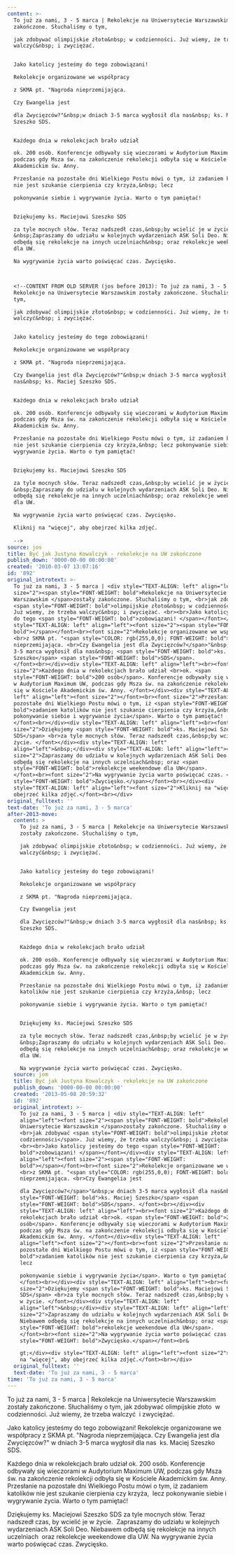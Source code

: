 ```yaml
---
content: >-
  To już za nami, 3 - 5 marca | Rekolekcje na Uniwersytecie Warszawskim zostały
  zakończone. Słuchaliśmy o tym, 

  jak zdobywać olimpijskie złoto&nbsp; w codzienności. Już wiemy, że trzeba
  walczyć&nbsp; i zwyciężać. 


  Jako katolicy jesteśmy do tego zobowiązani! 

  Rekolekcje organizowane we współpracy 

  z SKMA pt. "Nagroda nieprzemijająca. 

  Czy Ewangelia jest 

  dla Zwycięzców?"&nbsp;w dniach 3-5 marca wygłosił dla nas&nbsp; ks. Maciej
  Szeszko SDS. 


  Każdego dnia w rekolekcjach brało udział 

  ok. 200 osób. Konferencje odbywały się wieczorami w Audytorium Maximum UW,
  podczas gdy Msza św. na zakończenie rekolekcji odbyła się w Kościele
  Akademickim św. Anny. 

  Przesłanie na pozostałe dni Wielkiego Postu mówi o tym, iż zadaniem katolików
  nie jest szukanie cierpienia czy krzyża,&nbsp; lecz 

  pokonywanie siebie i wygrywanie życia. Warto o tym pamiętać! 


  Dziękujemy ks. Maciejowi Szeszko SDS 

  za tyle mocnych słów. Teraz nadszedł czas,&nbsp;by wcielić je w życie.
  &nbsp;Zapraszamy do udziału w kolejnych wydarzeniach ASK Soli Deo. Niebawem
  odbędą się rekolekcje na innych uczelniach&nbsp; oraz rekolekcje weekendowe
  dla UW. 

  Na wygrywanie życia warto poświęcać czas. Zwycięsko.



  <!--CONTENT FROM OLD SERVER (jos before 2013): To już za nami, 3 - 5 marca |
  Rekolekcje na Uniwersytecie Warszawskim zostały zakończone. Słuchaliśmy o
  tym, 

  jak zdobywać olimpijskie złoto&nbsp; w codzienności. Już wiemy, że trzeba
  walczyć&nbsp; i zwyciężać. 


  Jako katolicy jesteśmy do tego zobowiązani! 

  Rekolekcje organizowane we współpracy 

  z SKMA pt. "Nagroda nieprzemijająca. 

  Czy Ewangelia jest dla Zwycięzców?"&nbsp;w dniach 3-5 marca wygłosił dla
  nas&nbsp; ks. Maciej Szeszko SDS. 


  Każdego dnia w rekolekcjach brało udział 

  ok. 200 osób. Konferencje odbywały się wieczorami w Audytorium Maximum UW,
  podczas gdy Msza św. na zakończenie rekolekcji odbyła się w Kościele
  Akademickim św. Anny. 

  Przesłanie na pozostałe dni Wielkiego Postu mówi o tym, iż zadaniem katolików
  nie jest szukanie cierpienia czy krzyża,&nbsp; lecz pokonywanie siebie i
  wygrywanie życia. Warto o tym pamiętać! 


  Dziękujemy ks. Maciejowi Szeszko SDS 

  za tyle mocnych słów. Teraz nadszedł czas,&nbsp;by wcielić je w życie.
  &nbsp;Zapraszamy do udziału w kolejnych wydarzeniach ASK Soli Deo. Niebawem
  odbędą się rekolekcje na innych uczelniach&nbsp; oraz rekolekcje weekendowe
  dla UW. 

  Na wygrywanie życia warto poświęcać czas. Zwycięsko.

  Kliknij na "więcej", aby obejrzeć kilka zdjęć.
           
  -->
source: jos
title: Być jak Justyna Kowalczyk - rekolekcje na UW zakończone
publish_down: '0000-00-00 00:00:00'
created: '2010-03-07 13:07:16'
id: '892'
original_introtext: >-
  To już za nami, 3 - 5 marca | <div style="TEXT-ALIGN: left" align="left"><font
  size="2"><span style="FONT-WEIGHT: bold">Rekolekcje na Uniwersytecie
  Warszawskim </span>zostały zakończone. Słuchaliśmy o tym, <br>jak zdobywać
  <span style="FONT-WEIGHT: bold">olimpijskie złoto&nbsp; w codzienności</span>.
  Już wiemy, że trzeba walczyć&nbsp; i zwyciężać. <br><br>Jako katolicy jesteśmy
  do tego <span style="FONT-WEIGHT: bold">zobowiązani! </span></font></div><div
  style="TEXT-ALIGN: left" align="left"><font size="2"><span style="FONT-WEIGHT:
  bold"></span></font><br><font size="2">Rekolekcje organizowane we współpracy
  <br>z SKMA pt. "<span style="COLOR: rgb(255,0,0); FONT-WEIGHT: bold">Nagroda
  nieprzemijająca. <br>Czy Ewangelia jest dla Zwycięzców?</span>"&nbsp;w dniach
  3-5 marca wygłosił dla nas&nbsp; <span style="FONT-WEIGHT: bold">ks. Maciej
  Szeszko</span> <span style="FONT-WEIGHT: bold">SDS</span>.
  </font><br></div><div style="TEXT-ALIGN: left" align="left"><br><font
  size="2">Każdego dnia w rekolekcjach brało udział <br>ok. <span
  style="FONT-WEIGHT: bold">200 osób</span>. Konferencje odbywały się wieczorami
  w Audytorium Maximum UW, podczas gdy Msza św. na zakończenie rekolekcji odbyła
  się w Kościele Akademickim św. Anny. </font></div><div style="TEXT-ALIGN:
  left" align="left"><font size="2"></font><br><font size="2">Przesłanie na
  pozostałe dni Wielkiego Postu mówi o tym, iż <span style="FONT-WEIGHT:
  bold">zadaniem katolików nie jest szukanie cierpienia czy krzyża,&nbsp; lecz
  pokonywanie siebie i wygrywanie życia</span>. Warto o tym pamiętać!
  </font><br></div><div style="TEXT-ALIGN: left" align="left"><br><font
  size="2">Dziękujemy <span style="FONT-WEIGHT: bold">ks. Maciejowi Szeszko
  SDS</span> <br>za tyle mocnych słów. Teraz nadszedł czas,&nbsp;by wcielić je w
  życie. </font></div><div style="TEXT-ALIGN: left"
  align="left">&nbsp;</div><div style="TEXT-ALIGN: left" align="left"><font
  size="2">Zapraszamy do udziału w kolejnych wydarzeniach ASK Soli Deo. Niebawem
  odbędą się rekolekcje na innych uczelniach&nbsp; oraz <span
  style="FONT-WEIGHT: bold">rekolekcje weekendowe dla UW</span>.
  </font><br><font size="2">Na wygrywanie życia warto poświęcać czas. <span
  style="FONT-WEIGHT: bold">Zwycięsko.</span></font><br></div><div
  style="TEXT-ALIGN: left" align="left"><font size="2">Kliknij na "więcej", aby
  obejrzeć kilka zdjęć.</font><br></div>         
original_fulltext: ''
text-date: 'To już za nami, 3 - 5 marca'
after-2013-move:
  content: >
    To już za nami, 3 - 5 marca | Rekolekcje na Uniwersytecie Warszawskim
    zostały zakończone. Słuchaliśmy o tym, 

    jak zdobywać olimpijskie złoto&nbsp; w codzienności. Już wiemy, że trzeba
    walczyć&nbsp; i zwyciężać. 


    Jako katolicy jesteśmy do tego zobowiązani! 

    Rekolekcje organizowane we współpracy 

    z SKMA pt. "Nagroda nieprzemijająca. 

    Czy Ewangelia jest 

    dla Zwycięzców?"&nbsp;w dniach 3-5 marca wygłosił dla nas&nbsp; ks. Maciej
    Szeszko SDS. 


    Każdego dnia w rekolekcjach brało udział 

    ok. 200 osób. Konferencje odbywały się wieczorami w Audytorium Maximum UW,
    podczas gdy Msza św. na zakończenie rekolekcji odbyła się w Kościele
    Akademickim św. Anny. 

    Przesłanie na pozostałe dni Wielkiego Postu mówi o tym, iż zadaniem
    katolików nie jest szukanie cierpienia czy krzyża,&nbsp; lecz 

    pokonywanie siebie i wygrywanie życia. Warto o tym pamiętać! 


    Dziękujemy ks. Maciejowi Szeszko SDS 

    za tyle mocnych słów. Teraz nadszedł czas,&nbsp;by wcielić je w życie.
    &nbsp;Zapraszamy do udziału w kolejnych wydarzeniach ASK Soli Deo. Niebawem
    odbędą się rekolekcje na innych uczelniach&nbsp; oraz rekolekcje weekendowe
    dla UW. 

    Na wygrywanie życia warto poświęcać czas. Zwycięsko.
  source: jom
  title: Być jak Justyna Kowalczyk - rekolekcje na UW zakończone
  publish_down: '0000-00-00 00:00:00'
  created: '2013-05-08 20:59:32'
  id: '892'
  original_introtext: >-
    To już za nami, 3 - 5 marca | <div style="TEXT-ALIGN: left"
    align="left"><font size="2"><span style="FONT-WEIGHT: bold">Rekolekcje na
    Uniwersytecie Warszawskim </span>zostały zakończone. Słuchaliśmy o tym,
    <br>jak zdobywać <span style="FONT-WEIGHT: bold">olimpijskie złoto&nbsp; w
    codzienności</span>. Już wiemy, że trzeba walczyć&nbsp; i zwyciężać.
    <br><br>Jako katolicy jesteśmy do tego <span style="FONT-WEIGHT:
    bold">zobowiązani! </span></font></div><div style="TEXT-ALIGN: left"
    align="left"><font size="2"><span style="FONT-WEIGHT:
    bold"></span></font><br><font size="2">Rekolekcje organizowane we współpracy
    <br>z SKMA pt. "<span style="COLOR: rgb(255,0,0); FONT-WEIGHT: bold">Nagroda
    nieprzemijająca. <br>Czy Ewangelia jest 

    dla Zwycięzców?</span>"&nbsp;w dniach 3-5 marca wygłosił dla nas&nbsp; <span
    style="FONT-WEIGHT: bold">ks. Maciej Szeszko</span> <span
    style="FONT-WEIGHT: bold">SDS</span>. </font><br></div><div
    style="TEXT-ALIGN: left" align="left"><br><font size="2">Każdego dnia w
    rekolekcjach brało udział <br>ok. <span style="FONT-WEIGHT: bold">200
    osób</span>. Konferencje odbywały się wieczorami w Audytorium Maximum UW,
    podczas gdy Msza św. na zakończenie rekolekcji odbyła się w Kościele
    Akademickim św. Anny. </font></div><div style="TEXT-ALIGN: left"
    align="left"><font size="2"></font><br><font size="2">Przesłanie na
    pozostałe dni Wielkiego Postu mówi o tym, iż <span style="FONT-WEIGHT:
    bold">zadaniem katolików nie jest szukanie cierpienia czy krzyża,&nbsp;
    lecz 

    pokonywanie siebie i wygrywanie życia</span>. Warto o tym pamiętać!
    </font><br></div><div style="TEXT-ALIGN: left" align="left"><br><font
    size="2">Dziękujemy <span style="FONT-WEIGHT: bold">ks. Maciejowi Szeszko
    SDS</span> <br>za tyle mocnych słów. Teraz nadszedł czas,&nbsp;by wcielić je
    w życie. </font></div><div style="TEXT-ALIGN: left"
    align="left">&nbsp;</div><div style="TEXT-ALIGN: left" align="left"><font
    size="2">Zapraszamy do udziału w kolejnych wydarzeniach ASK Soli Deo.
    Niebawem odbędą się rekolekcje na innych uczelniach&nbsp; oraz <span
    style="FONT-WEIGHT: bold">rekolekcje weekendowe dla UW</span>.
    </font><br><font size="2">Na wygrywanie życia warto poświęcać czas. <span
    style="FONT-WEIGHT: bold">Zwycięsko.</span></font><br&

    gt;</div><div style="TEXT-ALIGN: left" align="left"><font size="2">Kliknij
    na "więcej", aby obejrzeć kilka zdjęć.</font><br></div>
  original_fulltext: ''
  text-date: 'To już za nami, 3 - 5 marca'
time: 'To już za nami, 3 - 5 marca'
---
```

To już za nami, 3 - 5 marca | Rekolekcje na Uniwersytecie Warszawskim zostały zakończone. Słuchaliśmy o tym, 
jak zdobywać olimpijskie złoto&nbsp; w codzienności. Już wiemy, że trzeba walczyć&nbsp; i zwyciężać. 

Jako katolicy jesteśmy do tego zobowiązani! 
Rekolekcje organizowane we współpracy 
z SKMA pt. "Nagroda nieprzemijająca. 
Czy Ewangelia jest 
dla Zwycięzców?"&nbsp;w dniach 3-5 marca wygłosił dla nas&nbsp; ks. Maciej Szeszko SDS. 

Każdego dnia w rekolekcjach brało udział 
ok. 200 osób. Konferencje odbywały się wieczorami w Audytorium Maximum UW, podczas gdy Msza św. na zakończenie rekolekcji odbyła się w Kościele Akademickim św. Anny. 
Przesłanie na pozostałe dni Wielkiego Postu mówi o tym, iż zadaniem katolików nie jest szukanie cierpienia czy krzyża,&nbsp; lecz 
pokonywanie siebie i wygrywanie życia. Warto o tym pamiętać! 

Dziękujemy ks. Maciejowi Szeszko SDS 
za tyle mocnych słów. Teraz nadszedł czas,&nbsp;by wcielić je w życie. &nbsp;Zapraszamy do udziału w kolejnych wydarzeniach ASK Soli Deo. Niebawem odbędą się rekolekcje na innych uczelniach&nbsp; oraz rekolekcje weekendowe dla UW. 
Na wygrywanie życia warto poświęcać czas. Zwycięsko.


<!--CONTENT FROM OLD SERVER (jos before 2013): To już za nami, 3 - 5 marca | Rekolekcje na Uniwersytecie Warszawskim zostały zakończone. Słuchaliśmy o tym, 
jak zdobywać olimpijskie złoto&nbsp; w codzienności. Już wiemy, że trzeba walczyć&nbsp; i zwyciężać. 

Jako katolicy jesteśmy do tego zobowiązani! 
Rekolekcje organizowane we współpracy 
z SKMA pt. "Nagroda nieprzemijająca. 
Czy Ewangelia jest dla Zwycięzców?"&nbsp;w dniach 3-5 marca wygłosił dla nas&nbsp; ks. Maciej Szeszko SDS. 

Każdego dnia w rekolekcjach brało udział 
ok. 200 osób. Konferencje odbywały się wieczorami w Audytorium Maximum UW, podczas gdy Msza św. na zakończenie rekolekcji odbyła się w Kościele Akademickim św. Anny. 
Przesłanie na pozostałe dni Wielkiego Postu mówi o tym, iż zadaniem katolików nie jest szukanie cierpienia czy krzyża,&nbsp; lecz pokonywanie siebie i wygrywanie życia. Warto o tym pamiętać! 

Dziękujemy ks. Maciejowi Szeszko SDS 
za tyle mocnych słów. Teraz nadszedł czas,&nbsp;by wcielić je w życie. &nbsp;Zapraszamy do udziału w kolejnych wydarzeniach ASK Soli Deo. Niebawem odbędą się rekolekcje na innych uczelniach&nbsp; oraz rekolekcje weekendowe dla UW. 
Na wygrywanie życia warto poświęcać czas. Zwycięsko.
Kliknij na "więcej", aby obejrzeć kilka zdjęć.
         
-->

<!--{{json:{"created_date":"2010-03-07 13:07:16","publish_down":"0000-00-00 00:00:00","id":"892"}}}-->